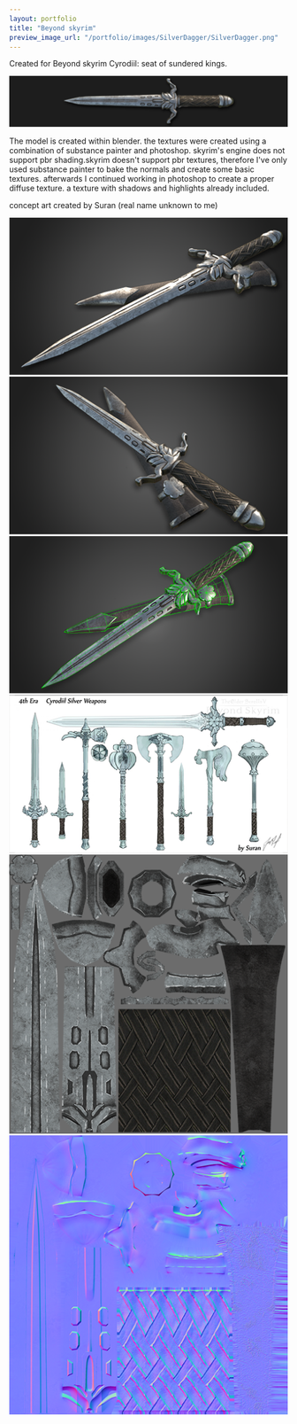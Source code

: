 ```yaml
---
layout: portfolio
title: "Beyond skyrim"
preview_image_url: "/portfolio/images/SilverDagger/SilverDagger.png"
---
```


Created for Beyond skyrim Cyrodiil: seat of sundered kings.

<img class="ui huge centered image" src="/portfolio/images/SilverDagger/SilverDaggerbanner.PNG"/>

The model is created within blender. the textures were created using a combination of substance painter and photoshop.
skyrim's engine does not support pbr shading.skyrim doesn't support pbr textures, therefore I've only used substance painter to bake the normals and create some basic textures. afterwards I continued working in photoshop to create a proper diffuse texture. a texture with shadows and highlights already included.

concept art created by Suran (real name unknown to me)

<div class="ui two column grid">
  <div class="column">
    <img class="ui image" src="/portfolio/images/SilverDagger/SilverDagger2.png"/>
  </div>
  <div class="column">
    <img class="ui image" src="/portfolio/images/SilverDagger/SilverDagger3.png"/>
  </div>
    <div class="column">
    <img class="ui image" src="/portfolio/images/SilverDagger/SilverDaggerWireframe.png"/>
  </div>
  <div class="column">
    <img class="ui image" src="/portfolio/images/Concept art.png"/>
  </div>
    <div class="column">
    <img class="ui image" src="/portfolio/images/SilverDagger/Dagger_diffuse.png"/>
  </div>
  <div class="column">
    <img class="ui image" src="/portfolio/images/SilverDagger/Dagger_N.png"/>
  </div>
</div>